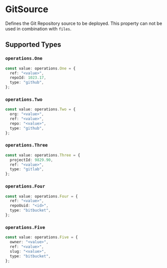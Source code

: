 # GitSource

Defines the Git Repository source to be deployed. This property can not be used in combination with `files`.


## Supported Types

### `operations.One`

```typescript
const value: operations.One = {
  ref: "<value>",
  repoId: 1023.17,
  type: "github",
};
```

### `operations.Two`

```typescript
const value: operations.Two = {
  org: "<value>",
  ref: "<value>",
  repo: "<value>",
  type: "github",
};
```

### `operations.Three`

```typescript
const value: operations.Three = {
  projectId: 9829.90,
  ref: "<value>",
  type: "gitlab",
};
```

### `operations.Four`

```typescript
const value: operations.Four = {
  ref: "<value>",
  repoUuid: "<id>",
  type: "bitbucket",
};
```

### `operations.Five`

```typescript
const value: operations.Five = {
  owner: "<value>",
  ref: "<value>",
  slug: "<value>",
  type: "bitbucket",
};
```

